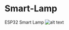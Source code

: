 # Smart-Lamp
ESP32 Smart Lamp
![alt text](https://github.com/Crypto69/Smart-Lamp/blob/9fd14835705a6d204a618dd1561ddc906a2a27e1/images/LAMP.png?raw=true)
